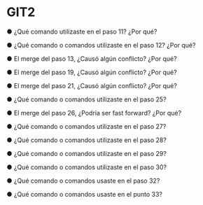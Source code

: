 # GIT2

● ¿Qué comando utilizaste en el paso 11? ¿Por qué?

● ¿Qué comando o comandos utilizaste en el paso 12? ¿Por qué?

● El merge del paso 13, ¿Causó algún conflicto? ¿Por qué?

● El merge del paso 19, ¿Causó algún conflicto? ¿Por qué?

● El merge del paso 21, ¿Causó algún conflicto? ¿Por qué?

● ¿Qué comando o comandos utilizaste en el paso 25?

● El merge del paso 26, ¿Podría ser fast forward? ¿Por qué?

● ¿Qué comando o comandos utilizaste en el paso 27?

● ¿Qué comando o comandos utilizaste en el paso 28?

● ¿Qué comando o comandos utilizaste en el paso 29?

● ¿Qué comando o comandos utilizaste en el paso 30?

● ¿Qué comando o comandos usaste en el paso 32?

● ¿Qué comando o comandos usaste en el punto 33?
